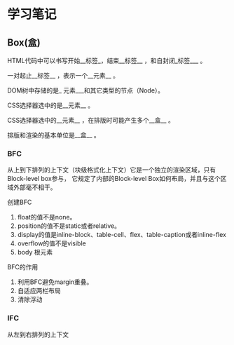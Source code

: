 # 学习笔记

## Box(盒)

HTML代码中可以书写开始__标签_，结束__标签__ ，和自封闭_标签___ 。

一对起止__标签__ ，表示一个__元素__ 。

DOM树中存储的是_ 元素___和其它类型的节点（Node）。

CSS选择器选中的是__元素__ 。

CSS选择器选中的__元素__ ，在排版时可能产生多个__盒__ 。

排版和渲染的基本单位是__盒__ 。

### BFC

从上到下排列的上下文（块级格式化上下文）它是一个独立的渲染区域，只有Block-level box参与， 它规定了内部的Block-level Box如何布局，并且与这个区域外部毫不相干。

创建BFC

1. float的值不是none。
2. position的值不是static或者relative。
3. display的值是inline-block、table-cell、flex、table-caption或者inline-flex
4. overflow的值不是visible
5. body 根元素


BFC的作用

1. 利用BFC避免margin重叠。
2. 自适应两栏布局
3. 清除浮动

### IFC

从左到右排列的上下文
